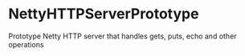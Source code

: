 # NettyHTTPServerPrototype
Prototype Netty HTTP server that handles gets, puts, echo and other operations
